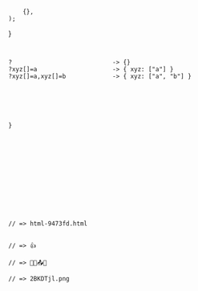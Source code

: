 



```



	{},
);
```






}
```


?                            -> {}
?xyz[]=a                     -> { xyz: ["a"] }
?xyz[]=a,xyz[]=b             -> { xyz: ["a", "b"] }
```














```





}
```


```



```



```


```



```







// => html-9473fd.html


// => 👍

// => 🙍🏢📤🐝

// => 2BKDTjl.png



```


```



